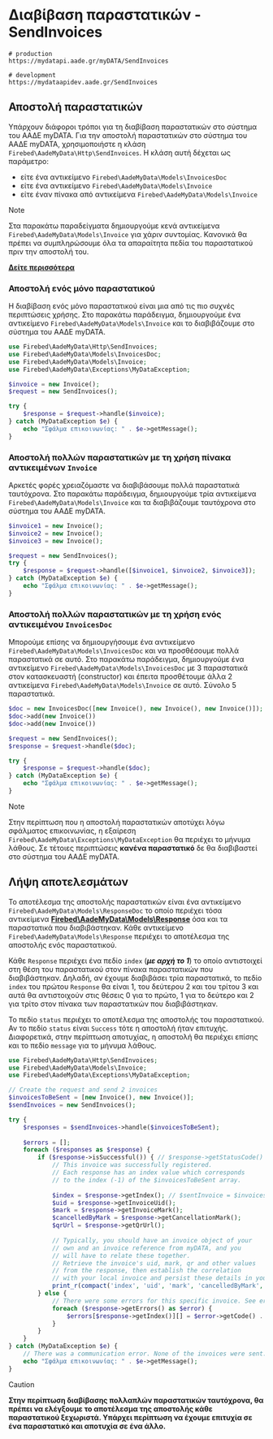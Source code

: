# Διαβίβαση παραστατικών - SendInvoices

```shell
# production
https://mydatapi.aade.gr/myDATA/SendInvoices

# development
https://mydataapidev.aade.gr/SendInvoices
```

## Αποστολή παραστατικών

Υπάρχουν διάφοροι τρόποι για τη διαβίβαση παραστατικών στο σύστημα του ΑΑΔΕ myDATA.
Για την αποστολή παραστατικών στο σύστημα του ΑΑΔΕ myDATA, χρησιμοποιήστε η κλάση `Firebed\AadeMyData\Http\SendInvoices`.
Η κλάση αυτή δέχεται ως παράμετρο:

- είτε ένα αντικείμενο `Firebed\AadeMyData\Models\InvoicesDoc`
- είτε ένα αντικείμενο `Firebed\AadeMyData\Models\Invoice`
- είτε έναν πίνακα από αντικείμενα `Firebed\AadeMyData\Models\Invoice`

> [!NOTE]
> Στα παρακάτω παραδείγματα δημιουργούμε κενά αντικείμενα `Firebed\AadeMyData\Models\Invoice` για χάριν συντομίας. Κανονικά θα πρέπει να
> συμπληρώσουμε όλα τα απαραίτητα πεδία του παραστατικού πριν την αποστολή του.
>
> [**Δείτε περισσότερα**](../invoices/examples)

### Αποστολή ενός μόνο παραστατικού

Η διαβίβαση ενός μόνο παραστατικού είναι μια από τις πιο συχνές περιπτώσεις χρήσης. Στο παρακάτω παράδειγμα, δημιουργούμε ένα αντικείμενο `Firebed\AadeMyData\Models\Invoice` και το διαβιβάζουμε στο σύστημα του ΑΑΔΕ myDATA.

```php
use Firebed\AadeMyData\Http\SendInvoices;
use Firebed\AadeMyData\Models\InvoicesDoc;
use Firebed\AadeMyData\Models\Invoice;
use Firebed\AadeMyData\Exceptions\MyDataException;

$invoice = new Invoice();
$request = new SendInvoices();

try {
    $response = $request->handle($invoice);
} catch (MyDataException $e) {
    echo "Σφάλμα επικοινωνίας: " . $e->getMessage();
}
```

### Αποστολή πολλών παραστατικών με τη χρήση πίνακα αντικειμένων `Invoice`

Αρκετές φορές χρειαζόμαστε να διαβιβάσουμε πολλά παραστατικά ταυτόχρονα. Στο παρακάτω παράδειγμα,
δημιουργούμε τρία αντικείμενα `Firebed\AadeMyData\Models\Invoice` και τα διαβιβάζουμε ταυτόχρονα στο σύστημα του ΑΑΔΕ myDATA.

```php
$invoice1 = new Invoice();
$invoice2 = new Invoice();
$invoice3 = new Invoice();

$request = new SendInvoices();    
try {
    $response = $request->handle([$invoice1, $invoice2, $invoice3]);
} catch (MyDataException $e) {
    echo "Σφάλμα επικοινωνίας: " . $e->getMessage();
}
```

### Αποστολή πολλών παραστατικών με τη χρήση ενός αντικειμένου `InvoicesDoc`

Μπορούμε επίσης να δημιουργήσουμε ένα αντικείμενο `Firebed\AadeMyData\Models\InvoicesDoc` και να προσθέσουμε πολλά παραστατικά σε αυτό.
Στο παρακάτω παράδειγμα, δημιουργούμε ένα αντικείμενο `Firebed\AadeMyData\Models\InvoicesDoc` με 3 παραστατικά στον κατασκευαστή (constructor)
και έπειτα προσθέτουμε άλλα 2 αντικείμενα `Firebed\AadeMyData\Models\Invoice` σε αυτό. Σύνολο 5 παραστατικά.

```php
$doc = new InvoicesDoc([new Invoice(), new Invoice(), new Invoice()]);
$doc->add(new Invoice())
$doc->add(new Invoice())

$request = new SendInvoices();
$response = $request->handle($doc);

try {
    $response = $request->handle($doc);
} catch (MyDataException $e) {
    echo "Σφάλμα επικοινωνίας: " . $e->getMessage();
}
```

> [!NOTE]
> Στην περίπτωση που η αποστολή παραστατικών αποτύχει λόγω σφάλματος επικοινωνίας,
> η εξαίρεση `Firebed\AadeMyData\Exceptions\MyDataException` θα περιέχει το μήνυμα λάθους.
> Σε τέτοιες περιπτώσεις **κανένα παραστατικό** δε θα διαβιβαστεί στο σύστημα του ΑΑΔΕ myDATA.

## Λήψη αποτελεσμάτων

Το αποτέλεσμα της αποστολής παραστατικών είναι ένα αντικείμενο `Firebed\AadeMyData\Models\ResponseDoc` το οποίο περιέχει τόσα αντικείμενα
[**Firebed\AadeMyData\Models\Response**](../types/response-type) όσα και τα παραστατικά που διαβιβάστηκαν. Κάθε αντικείμενο `Firebed\AadeMyData\Models\Response` περιέχει το αποτέλεσμα της αποστολής ενός παραστατικού.

Κάθε `Response` περιέχει ένα πεδίο `index` (***με αρχή το 1***) το οποίο αντιστοιχεί στη θέση του παραστατικού στον πίνακα παραστατικών που διαβιβάστηκαν.
Δηλαδή, αν έχουμε διαβιβάσει τρία παραστατικά, το πεδίο `index` του πρώτου `Response` θα είναι 1, του δεύτερου 2 και του τρίτου 3 και αυτά θα
αντιστοιχούν στις θέσεις 0 για το πρώτο, 1 για το δεύτερο και 2 για τρίτο στον πίνακα των παραστατικών που διαβιβάστηκαν.

Το πεδίο `status` περιέχει το αποτέλεσμα της αποστολής του παραστατικού. Αν το πεδίο `status` είναι `Success` τότε η αποστολή ήταν επιτυχής.
Διαφορετικά, στην περίπτωση αποτυχίας, η αποστολή θα περιέχει επίσης και το πεδίο `message` για το μήνυμα λάθους.

```php
use Firebed\AadeMyData\Http\SendInvoices;
use Firebed\AadeMyData\Models\Invoice;
use Firebed\AadeMyData\Exceptions\MyDataException;

// Create the request and send 2 invoices
$invoicesToBeSent = [new Invoice(), new Invoice()];
$sendInvoices = new SendInvoices();

try {
    $responses = $sendInvoices->handle($invoicesToBeSent);
    
    $errors = [];
    foreach ($responses as $response) {
        if ($response->isSuccessful()) { // $response->getStatusCode() === 'Success';   
            // This invoice was successfully registered.     
            // Each response has an index value which corresponds
            // to the index (-1) of the $invoicesToBeSent array.
            
            $index = $response->getIndex(); // $sentInvoice = $invoicesToBeSent[$index - 1];
            $uid = $response->getInvoiceUid();
            $mark = $response->getInvoiceMark();
            $cancelledByMark = $response->getCancellationMark();
            $qrUrl = $response->getQrUrl();
    
            // Typically, you should have an invoice object of your
            // own and an invoice reference from myDATA, and you
            // will have to relate these together. 
            // Retrieve the invoice's uid, mark, qr and other values
            // from the response, then establish the correlation
            // with your local invoice and persist these details in your database.
            print_r(compact('index', 'uid', 'mark', 'cancelledByMark', 'qrUrl'));
        } else {
            // There were some errors for this specific invoice. See errors for details.
            foreach ($response->getErrors() as $error) {
                $errors[$response->getIndex()][] = $error->getCode() . ': ' . $error->getMessage();
            }
        }
    }
} catch (MyDataException $e) {
    // There was a communication error. None of the invoices were sent.
    echo "Σφάλμα επικοινωνίας: " . $e->getMessage();
}
```

> [!CAUTION]
> **Στην περίπτωση διαβίβασης πολλαπλών παραστατικών ταυτόχρονα, θα πρέπει να ελέγξουμε το αποτέλεσμα της αποστολής κάθε παραστατικού ξεχωριστά.
> Υπάρχει περίπτωση να έχουμε επιτυχία σε ένα παραστατικό και αποτυχία σε ένα άλλο.**